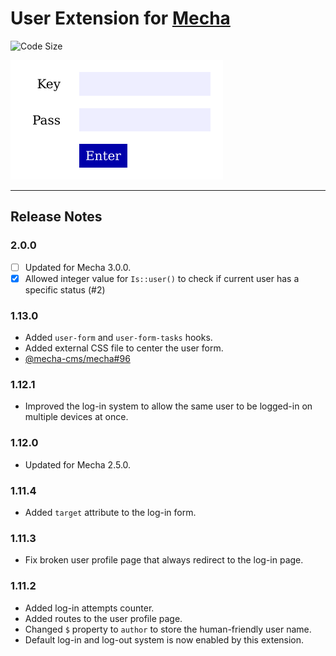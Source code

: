 User Extension for [Mecha](https://github.com/mecha-cms/mecha)
==============================================================

![Code Size](https://img.shields.io/github/languages/code-size/mecha-cms/x.user?color=%23444&style=for-the-badge)

![User](/user/lot/asset/index.png)

---

Release Notes
-------------

### 2.0.0

 - [ ] Updated for Mecha 3.0.0.
 - [x] Allowed integer value for `Is::user()` to check if current user has a specific status (#2)

### 1.13.0

 - Added `user-form` and `user-form-tasks` hooks.
 - Added external CSS file to center the user form.
 - [@mecha-cms/mecha#96](https://github.com/mecha-cms/mecha/issues/96)

### 1.12.1

 - Improved the log-in system to allow the same user to be logged-in on multiple devices at once.

### 1.12.0

 - Updated for Mecha 2.5.0.

### 1.11.4

 - Added `target` attribute to the log-in form.

### 1.11.3

 - Fix broken user profile page that always redirect to the log-in page.

### 1.11.2

 - Added log-in attempts counter.
 - Added routes to the user profile page.
 - Changed `$` property to `author` to store the human-friendly user name.
 - Default log-in and log-out system is now enabled by this extension.